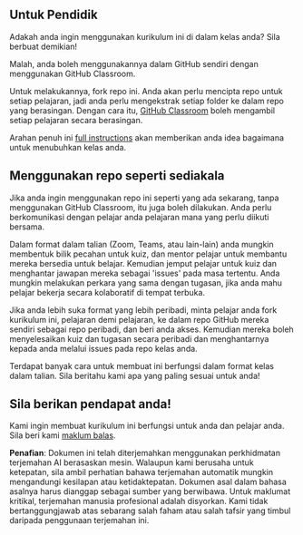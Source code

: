 ## Untuk Pendidik

Adakah anda ingin menggunakan kurikulum ini di dalam kelas anda? Sila berbuat demikian!

Malah, anda boleh menggunakannya dalam GitHub sendiri dengan menggunakan GitHub Classroom.

Untuk melakukannya, fork repo ini. Anda akan perlu mencipta repo untuk setiap pelajaran, jadi anda perlu mengekstrak setiap folder ke dalam repo yang berasingan. Dengan cara itu, [GitHub Classroom](https://classroom.github.com/classrooms) boleh mengambil setiap pelajaran secara berasingan.

Arahan penuh ini [full instructions](https://github.blog/2020-03-18-set-up-your-digital-classroom-with-github-classroom/) akan memberikan anda idea bagaimana untuk menubuhkan kelas anda.

## Menggunakan repo seperti sediakala

Jika anda ingin menggunakan repo ini seperti yang ada sekarang, tanpa menggunakan GitHub Classroom, itu juga boleh dilakukan. Anda perlu berkomunikasi dengan pelajar anda pelajaran mana yang perlu diikuti bersama.

Dalam format dalam talian (Zoom, Teams, atau lain-lain) anda mungkin membentuk bilik pecahan untuk kuiz, dan mentor pelajar untuk membantu mereka bersedia untuk belajar. Kemudian jemput pelajar untuk kuiz dan menghantar jawapan mereka sebagai 'issues' pada masa tertentu. Anda mungkin melakukan perkara yang sama dengan tugasan, jika anda mahu pelajar bekerja secara kolaboratif di tempat terbuka.

Jika anda lebih suka format yang lebih peribadi, minta pelajar anda fork kurikulum ini, pelajaran demi pelajaran, ke dalam repo GitHub mereka sendiri sebagai repo peribadi, dan beri anda akses. Kemudian mereka boleh menyelesaikan kuiz dan tugasan secara peribadi dan menghantarnya kepada anda melalui issues pada repo kelas anda.

Terdapat banyak cara untuk membuat ini berfungsi dalam format kelas dalam talian. Sila beritahu kami apa yang paling sesuai untuk anda!

## Sila berikan pendapat anda!

Kami ingin membuat kurikulum ini berfungsi untuk anda dan pelajar anda. Sila beri kami [maklum balas](https://forms.microsoft.com/Pages/ResponsePage.aspx?id=v4j5cvGGr0GRqy180BHbR2humCsRZhxNuI79cm6n0hRUQzRVVU9VVlU5UlFLWTRLWlkyQUxORTg5WS4u).

**Penafian**:
Dokumen ini telah diterjemahkan menggunakan perkhidmatan terjemahan AI berasaskan mesin. Walaupun kami berusaha untuk ketepatan, sila ambil perhatian bahawa terjemahan automatik mungkin mengandungi kesilapan atau ketidaktepatan. Dokumen asal dalam bahasa asalnya harus dianggap sebagai sumber yang berwibawa. Untuk maklumat kritikal, terjemahan manusia profesional adalah disyorkan. Kami tidak bertanggungjawab atas sebarang salah faham atau salah tafsir yang timbul daripada penggunaan terjemahan ini.